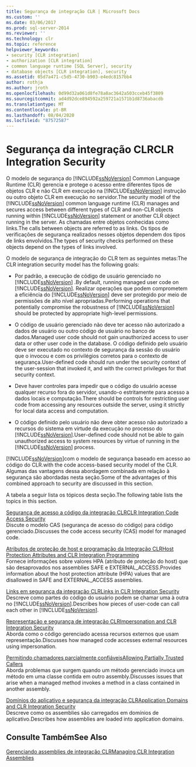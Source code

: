 ```yaml
---
title: Segurança de integração CLR | Microsoft Docs
ms.custom: ''
ms.date: 03/06/2017
ms.prod: sql-server-2014
ms.reviewer: ''
ms.technology: clr
ms.topic: reference
helpviewer_keywords:
- security [CLR integration]
- authorization [CLR integration]
- common language runtime [SQL Server], security
- database objects [CLR integration], security
ms.assetid: 05d7a471-c5d5-4730-b903-e4edc8157bb4
author: rothja
ms.author: jroth
ms.openlocfilehash: 0d99d32a061d8fe78a8ac3642a503cceb45f3809
ms.sourcegitcommit: ad4d92dce894592a259721a1571b1d8736abacdb
ms.translationtype: MT
ms.contentlocale: pt-BR
ms.lasthandoff: 08/04/2020
ms.locfileid: "87572587"
---
```

# <a name="clr-integration-security"></a><span data-ttu-id="62c13-102">Segurança da integração CLR</span><span class="sxs-lookup"><span data-stu-id="62c13-102">CLR Integration Security</span></span>
  <span data-ttu-id="62c13-103">O modelo de segurança do [!INCLUDE[ssNoVersion](../../../includes/dnprdnshort-md.md)] Common Language Runtime (CLR) gerencia e protege o acesso entre diferentes tipos de objetos CLR e não CLR em execução na [!INCLUDE[ssNoVersion](../../../includes/tsql-md.md)] instrução ou outro objeto CLR em execução no servidor.</span><span class="sxs-lookup"><span data-stu-id="62c13-103">The security model of the [!INCLUDE[ssNoVersion](../../../includes/dnprdnshort-md.md)] common language runtime (CLR) manages and secures access between different types of CLR and non-CLR objects running within [!INCLUDE[ssNoVersion](../../../includes/tsql-md.md)] statement or another CLR object running in the server.</span></span> <span data-ttu-id="62c13-104">As chamadas entre objetos conhecidas como links.</span><span class="sxs-lookup"><span data-stu-id="62c13-104">The calls between objects are referred to as links.</span></span> <span data-ttu-id="62c13-105">Os tipos de verificações de segurança realizados nesses objetos dependem dos tipos de links envolvidos.</span><span class="sxs-lookup"><span data-stu-id="62c13-105">The types of security checks performed on these objects depend on the types of links involved.</span></span>  
  
 <span data-ttu-id="62c13-106">O modelo de segurança de integração do CLR tem as seguintes metas:</span><span class="sxs-lookup"><span data-stu-id="62c13-106">The CLR integration security model has the following goals:</span></span>  
  
-   <span data-ttu-id="62c13-107">Por padrão, a execução de código de usuário gerenciado no [!INCLUDE[ssNoVersion](../../../includes/ssnoversion-md.md)] .</span><span class="sxs-lookup"><span data-stu-id="62c13-107">By default, running managed user code on [!INCLUDE[ssNoVersion](../../../includes/ssnoversion-md.md)].</span></span> <span data-ttu-id="62c13-108">Realizar operações que podem comprometem a eficiência do [!INCLUDE[ssNoVersion](../../../includes/ssnoversion-md.md)] deve ser protegido por meio de permissões de alto nível apropriadas.</span><span class="sxs-lookup"><span data-stu-id="62c13-108">Performing operations that potentially compromise the robustness of [!INCLUDE[ssNoVersion](../../../includes/ssnoversion-md.md)] should be protected by appropriate high-level permissions.</span></span>  
  
-   <span data-ttu-id="62c13-109">O código de usuário gerenciado não deve ter acesso não autorizado a dados de usuário ou outro código de usuário no banco de dados.</span><span class="sxs-lookup"><span data-stu-id="62c13-109">Managed user code should not gain unauthorized access to user data or other user code in the database.</span></span> <span data-ttu-id="62c13-110">O código definido pelo usuário deve ser executado no contexto de segurança da sessão do usuário que o invocou e com os privilégios corretos para o contexto de segurança.</span><span class="sxs-lookup"><span data-stu-id="62c13-110">User-defined code should run under the security context of the user-session that invoked it, and with the correct privileges for that security context.</span></span>  
  
-   <span data-ttu-id="62c13-111">Deve haver controles para impedir que o código do usuário acesse qualquer recurso fora do servidor, usando-o estritamente para acesso a dados locais e computação.</span><span class="sxs-lookup"><span data-stu-id="62c13-111">There should be controls for restricting user code from accessing any resources outside the server, using it strictly for local data access and computation.</span></span>  
  
-   <span data-ttu-id="62c13-112">O código definido pelo usuário não deve obter acesso não autorizado a recursos do sistema em virtude da execução no processo do [!INCLUDE[ssNoVersion](../../../includes/ssnoversion-md.md)].</span><span class="sxs-lookup"><span data-stu-id="62c13-112">User-defined code should not be able to gain unauthorized access to system resources by virtue of running in the [!INCLUDE[ssNoVersion](../../../includes/ssnoversion-md.md)] process.</span></span>  
  
 [!INCLUDE[ssNoVersion](../../../includes/ssnoversion-md.md)]<span data-ttu-id="62c13-113">com o modelo de segurança baseado em acesso ao código do CLR.</span><span class="sxs-lookup"><span data-stu-id="62c13-113">with the code access-based security model of the CLR.</span></span> <span data-ttu-id="62c13-114">Algumas das vantagens dessa abordagem combinada em relação à segurança são abordadas nesta seção.</span><span class="sxs-lookup"><span data-stu-id="62c13-114">Some of the advantages of this combined approach to security are discussed in this section.</span></span>  
  
 <span data-ttu-id="62c13-115">A tabela a seguir lista os tópicos desta seção.</span><span class="sxs-lookup"><span data-stu-id="62c13-115">The following table lists the topics in this section.</span></span>  
  
 [<span data-ttu-id="62c13-116">Segurança de acesso a código da integração CLR</span><span class="sxs-lookup"><span data-stu-id="62c13-116">CLR Integration Code Access Security</span></span>](clr-integration-code-access-security.md)  
 <span data-ttu-id="62c13-117">Discute o modelo CAS (segurança de acesso do código) para código gerenciado.</span><span class="sxs-lookup"><span data-stu-id="62c13-117">Discusses the code access security (CAS) model for managed code.</span></span>  
  
 [<span data-ttu-id="62c13-118">Atributos de proteção de host e programação da Integração CLR</span><span class="sxs-lookup"><span data-stu-id="62c13-118">Host Protection Attributes and CLR Integration Programming</span></span>](../../clr-integration-security-host-protection-attributes/host-protection-attributes-and-clr-integration-programming.md)  
 <span data-ttu-id="62c13-119">Fornece informações sobre valores HPA (atributo de proteção do host) que são desaprovados nos assemblies SAFE e EXTERNAL_ACCESS.</span><span class="sxs-lookup"><span data-stu-id="62c13-119">Provides information about the host protection attribute (HPA) values that are disallowed in SAFE and EXTERNAL_ACCESS assemblies.</span></span>  
  
 [<span data-ttu-id="62c13-120">Links em segurança da integração CLR</span><span class="sxs-lookup"><span data-stu-id="62c13-120">Links in CLR Integration Security</span></span>](../../../database-engine/dev-guide/links-in-clr-integration-security.md)  
 <span data-ttu-id="62c13-121">Descreve como partes do código do usuário podem se chamar uma à outra no [!INCLUDE[ssNoVersion](../../../includes/ssnoversion-md.md)].</span><span class="sxs-lookup"><span data-stu-id="62c13-121">Describes how pieces of user-code can call each other in [!INCLUDE[ssNoVersion](../../../includes/ssnoversion-md.md)].</span></span>  
  
 [<span data-ttu-id="62c13-122">Representação e segurança de integração CLR</span><span class="sxs-lookup"><span data-stu-id="62c13-122">Impersonation and CLR Integration Security</span></span>](../../../database-engine/dev-guide/impersonation-and-clr-integration-security.md)  
 <span data-ttu-id="62c13-123">Aborda como o código gerenciado acessa recursos externos que usam representação.</span><span class="sxs-lookup"><span data-stu-id="62c13-123">Discusses how managed code accesses external resources using impersonation.</span></span>  
  
 [<span data-ttu-id="62c13-124">Permitindo chamadores parcialmente confiáveis</span><span class="sxs-lookup"><span data-stu-id="62c13-124">Allowing Partially Trusted Callers</span></span>](../../../database-engine/dev-guide/allowing-partially-trusted-callers.md)  
 <span data-ttu-id="62c13-125">Aborda problemas que surgem quando um método gerenciado invoca um método em uma classe contida em outro assembly.</span><span class="sxs-lookup"><span data-stu-id="62c13-125">Discusses issues that arise when a managed method invokes a method in a class contained in another assembly.</span></span>  
  
 [<span data-ttu-id="62c13-126">Domínios do aplicativo e segurança da integração CLR</span><span class="sxs-lookup"><span data-stu-id="62c13-126">Application Domains and CLR Integration Security</span></span>](../../../database-engine/dev-guide/application-domains-and-clr-integration-security.md)  
 <span data-ttu-id="62c13-127">Descreve como os assemblies são carregados em domínios de aplicativo.</span><span class="sxs-lookup"><span data-stu-id="62c13-127">Describes how assemblies are loaded into application domains.</span></span>  
  
## <a name="see-also"></a><span data-ttu-id="62c13-128">Consulte Também</span><span class="sxs-lookup"><span data-stu-id="62c13-128">See Also</span></span>  
 [<span data-ttu-id="62c13-129">Gerenciando assemblies de integração CLR</span><span class="sxs-lookup"><span data-stu-id="62c13-129">Managing CLR Integration Assemblies</span></span>](../assemblies/managing-clr-integration-assemblies.md)  
  
  
